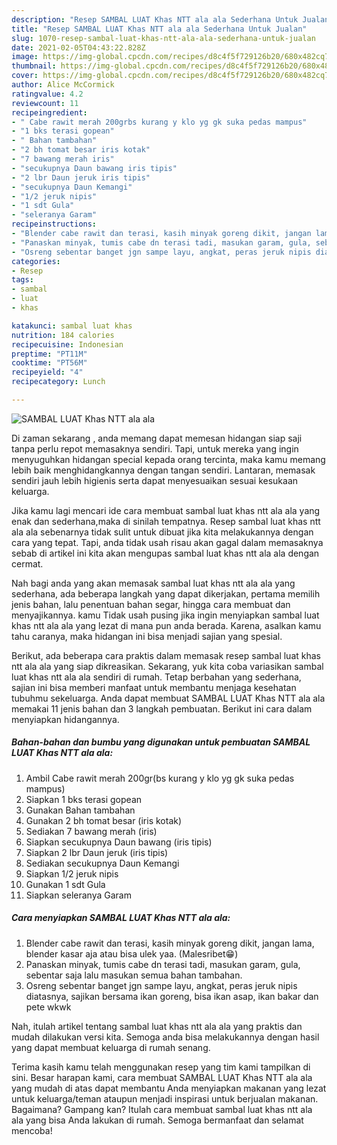 ```yaml
---
description: "Resep SAMBAL LUAT Khas NTT ala ala Sederhana Untuk Jualan"
title: "Resep SAMBAL LUAT Khas NTT ala ala Sederhana Untuk Jualan"
slug: 1070-resep-sambal-luat-khas-ntt-ala-ala-sederhana-untuk-jualan
date: 2021-02-05T04:43:22.828Z
image: https://img-global.cpcdn.com/recipes/d8c4f5f729126b20/680x482cq70/sambal-luat-khas-ntt-ala-ala-foto-resep-utama.jpg
thumbnail: https://img-global.cpcdn.com/recipes/d8c4f5f729126b20/680x482cq70/sambal-luat-khas-ntt-ala-ala-foto-resep-utama.jpg
cover: https://img-global.cpcdn.com/recipes/d8c4f5f729126b20/680x482cq70/sambal-luat-khas-ntt-ala-ala-foto-resep-utama.jpg
author: Alice McCormick
ratingvalue: 4.2
reviewcount: 11
recipeingredient:
- " Cabe rawit merah 200grbs kurang y klo yg gk suka pedas mampus"
- "1 bks terasi gopean"
- " Bahan tambahan"
- "2 bh tomat besar iris kotak"
- "7 bawang merah iris"
- "secukupnya Daun bawang iris tipis"
- "2 lbr Daun jeruk iris tipis"
- "secukupnya Daun Kemangi"
- "1/2 jeruk nipis"
- "1 sdt Gula"
- "seleranya Garam"
recipeinstructions:
- "Blender cabe rawit dan terasi, kasih minyak goreng dikit, jangan lama, blender kasar aja atau bisa ulek yaa. (Malesribet😁)"
- "Panaskan minyak, tumis cabe dn terasi tadi, masukan garam, gula, sebentar saja lalu masukan semua bahan tambahan."
- "Osreng sebentar banget jgn sampe layu, angkat, peras jeruk nipis diatasnya, sajikan bersama ikan goreng, bisa ikan asap, ikan bakar dan pete wkwk"
categories:
- Resep
tags:
- sambal
- luat
- khas

katakunci: sambal luat khas 
nutrition: 184 calories
recipecuisine: Indonesian
preptime: "PT11M"
cooktime: "PT56M"
recipeyield: "4"
recipecategory: Lunch

---
```



![SAMBAL LUAT Khas NTT ala ala](https://img-global.cpcdn.com/recipes/d8c4f5f729126b20/680x482cq70/sambal-luat-khas-ntt-ala-ala-foto-resep-utama.jpg)

Di zaman  sekarang , anda memang dapat memesan hidangan siap saji tanpa perlu repot memasaknya sendiri. Tapi, untuk mereka yang ingin menyuguhkan hidangan special kepada orang tercinta, maka kamu memang lebih baik menghidangkannya dengan tangan sendiri. Lantaran, memasak sendiri jauh lebih higienis serta dapat menyesuaikan sesuai kesukaan keluarga.

Jika kamu lagi mencari ide cara membuat sambal luat khas ntt ala ala yang enak dan sederhana,maka di sinilah tempatnya. Resep sambal luat khas ntt ala ala  sebenarnya tidak sulit untuk dibuat jika kita melakukannya dengan cara yang tepat. Tapi, anda tidak usah risau akan gagal dalam memasaknya 
sebab di artikel ini kita akan mengupas sambal luat khas ntt ala ala dengan cermat.  



Nah bagi anda yang akan memasak sambal luat khas ntt ala ala yang sederhana, ada beberapa langkah yang dapat dikerjakan, pertama memilih jenis bahan, lalu penentuan bahan segar, hingga cara membuat dan menyajikannya. kamu Tidak usah pusing jika ingin menyiapkan sambal luat khas ntt ala ala yang lezat di mana pun anda berada. Karena, asalkan kamu  tahu caranya, maka hidangan ini bisa menjadi sajian yang spesial.

Berikut, ada beberapa cara praktis  dalam memasak resep sambal luat khas ntt ala ala yang siap dikreasikan. Sekarang, yuk kita coba variasikan sambal luat khas ntt ala ala sendiri di rumah. Tetap berbahan yang sederhana, sajian ini bisa memberi manfaat untuk membantu menjaga kesehatan tubuhmu sekeluarga. Anda dapat membuat SAMBAL LUAT Khas NTT ala ala memakai 11 jenis bahan dan 3 langkah pembuatan. Berikut ini cara dalam menyiapkan hidangannya.

<!--inarticleads1-->

##### Bahan-bahan dan bumbu yang digunakan untuk pembuatan SAMBAL LUAT Khas NTT ala ala:

1. Ambil  Cabe rawit merah 200gr(bs kurang y klo yg gk suka pedas mampus)
1. Siapkan 1 bks terasi gopean
1. Gunakan  Bahan tambahan
1. Gunakan 2 bh tomat besar (iris kotak)
1. Sediakan 7 bawang merah (iris)
1. Siapkan secukupnya Daun bawang (iris tipis)
1. Siapkan 2 lbr Daun jeruk (iris tipis)
1. Sediakan secukupnya Daun Kemangi
1. Siapkan 1/2 jeruk nipis
1. Gunakan 1 sdt Gula
1. Siapkan seleranya Garam




<!--inarticleads2-->

##### Cara menyiapkan SAMBAL LUAT Khas NTT ala ala:

1. Blender cabe rawit dan terasi, kasih minyak goreng dikit, jangan lama, blender kasar aja atau bisa ulek yaa. (Malesribet😁)
1. Panaskan minyak, tumis cabe dn terasi tadi, masukan garam, gula, sebentar saja lalu masukan semua bahan tambahan.
1. Osreng sebentar banget jgn sampe layu, angkat, peras jeruk nipis diatasnya, sajikan bersama ikan goreng, bisa ikan asap, ikan bakar dan pete wkwk




Nah, itulah artikel tentang  sambal luat khas ntt ala ala  yang praktis dan mudah dilakukan versi kita. Semoga anda bisa melakukannya dengan hasil yang dapat membuat keluarga di rumah senang. 

Terima kasih kamu telah menggunakan resep yang tim kami tampilkan di sini. Besar harapan kami, cara membuat  SAMBAL LUAT Khas NTT ala ala yang mudah di atas dapat membantu Anda menyiapkan makanan yang lezat untuk keluarga/teman ataupun menjadi inspirasi untuk berjualan makanan. Bagaimana? Gampang kan? Itulah cara membuat sambal luat khas ntt ala ala yang bisa Anda lakukan di rumah. Semoga bermanfaat dan selamat mencoba!

